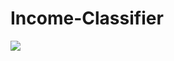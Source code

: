 # Income-Classifier

<img src="/Users/beckhamsturgill/Desktop/Python/Web-DSS/Project/Purpose.png">

